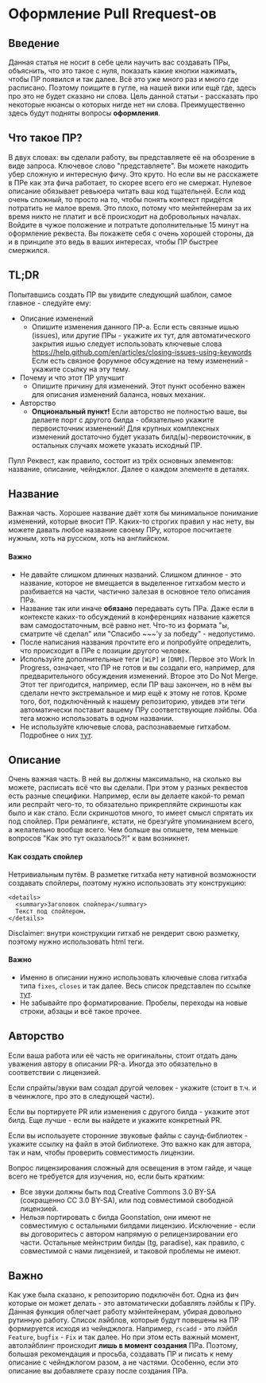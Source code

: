 # Оформление Pull Rrequest-ов

## Введение
Данная статья не носит в себе цели научить вас создавать ПРы, объяснить, что это такое с нуля, показать какие кнопки нажимать, чтобы ПР появился и так далее. Всё это уже много раз и много где расписано. Поэтому поищите в гугле, на нашей вики или ещё где, здесь про это не будет сказано ни слова. Цель данной статьи - рассказать про некоторые нюансы о которых нигде нет ни слова. Преимущественно здесь будут подняты вопросы **оформления**.

## Что такое ПР?
В двух словах: вы сделали работу, вы представляете её на обозрение в виде запроса. Ключевое слово "представляете". Вы можете накодить убер сложную и интересную фичу. Это круто. Но если вы не расскажете в ПРе как эта фича работает, то скорее всего его не смержат. Нулевое описание обязывает ревьюера читать ваш код тщательней. Если код очень сложный, то просто на то, чтобы понять контекст придётся потратить не малое время. Это плохо, потому что мейнтейнерам за их время никто не платит и всё происходит на добровольных началах. Войдите в чужое положение и потратьте дополнительные 15 минут на оформление реквеста. Вы покажете себя с очень хорошей стороны, да и в принципе это ведь в ваших интересах, чтобы ПР быстрее смержился.

## TL;DR
Попытавшись создать ПР вы увидите следующий шаблон, самое главное - следуйте ему:
 - Описание изменений
   - Опишите изменения данного ПР-а.
     Если есть связные ишью (issues), или другие ПРы - укажите их тут, для автоматического закрытия ишью следует использовать 
     ключевые слова https://help.github.com/en/articles/closing-issues-using-keywords Если есть связное форумное обсуждение на тему 
     изменений - укажите ссылку на эту тему.
 - Почему и что этот ПР улучшит
   - Опишите причину для изменений. Этот пункт особенно важен для описания изменений баланса, новых механик.
 - Авторство
   - **Опциональный пункт!**
     Если авторство не полностью ваше, вы делаете порт с другого билда - обязательно укажите первоисточник изменений! Для крупных 
     комплексных изменений достаточно будет указать билд(ы)-первоисточник, в остальных случаях можете указать исходный ПР.

Пулл Реквест, как правило, состоит из трёх основных элементов: название, описание, чейнджлог. Далее о каждом элементе в деталях.

## Название
Важная часть. Хорошее название даёт хотя бы минимальное понимание изменений, которые вносит ПР. Каких-то строгих правил у нас нету, вы можете давать любое название своему ПРу, которое посчитаете нужным, хоть на русском, хоть на английском.

#### Важно
- Не давайте слишком длинных названий. Слишком длинное - это название, которое не вмещается в выделенное гитхабом место и разбивается на части, частично залезая в основное тело описания ПРа.
- Название так или иначе **обязано** передавать суть ПРа. Даже если в контексте каких-то обсуждений в конференциях название кажется вам самодостаточным, всё равно нет. Что-то из формата "ы, сматрите чё сделал" или "Спасибо ~~~'у за победу" - недопустимо.
- После написания названия прочтите его и попробуйте определить, что происходит в ПРе с позиции другого человек.
- Используйте дополнительные теги `[WiP]` и `[DNM]`. Первое это Work In Progress, означает, что ПР не готов и вы создали его, например, для предварительного обсуждения изменений. Второе это Do Not Merge. Этот тег пригодится, например, если ПР ваш закончен, но в нём вы сделали нечто экстремальное и мир ещё к этому не готов. Кроме того, бот, подключённый к нашему репозиторию, увидев эти теги автоматически поставит вашему ПРу соответствующие лэйблы. Оба тега можно использовать в одном названии.
- Не используйте ключевые слова, распознаваемые гитхабом. Подробнее о них [тут](https://help.github.com/articles/closing-issues-using-keywords/).

## Описание
Очень важная часть. В ней вы должны максимально, на сколько вы можете, расписать всё что вы сделали. При этом у разных реквестов есть разные специфики. Например, если вы делаете какой-то ремап или респрайт чего-то, то обязательно прикрепляйте скриншоты как было и как стало. Если скриншотов много, то имеет смысл спрятать их под спойлер. При ремапинге, кстати, не брезгуйте упоминанием всего, а желательно вообще всего. Чем больше вы опишете, тем меньше вопросов "Как это тут оказалось?!" к вам возникнет.

#### Как создать спойлер
Нетривиальным путём. В разметке гитхаба нету нативной возможности создавать спойлеры, поэтому нужно использовать эту конструкцию:
```
<details> 
  <summary>Заголовок спойлера</summary>
  Текст под спойлером.
</details>
```
Disclaimer: внутри конструкции гитхаб не рендерит свою разметку, поэтому нужно использовать html теги.

#### Важно
- Именно в описании нужно использовать ключевые слова гитхаба типа `fixes`, `closes` и так далее. Весь список представлен по ссылке [тут](https://help.github.com/articles/closing-issues-using-keywords/).
- Не забывайте про форматирование. Пробелы, переходы на новые строки, абзацы и всё такое прочее.

## Авторство
Если ваша работа или её часть не оригинальны, стоит отдать дань уважения автору в описании PR-а. Иногда это обязательно в соответствии с лицензией.

Если спрайты/звуки вам создал другой человек - укажите (стоит в т.ч. и в чеинжлоге, про это в следующей части).

Если вы портируете PR или изменения с другого билда - укажите этот билд. Еще лучше - если вы найдете и укажите конкретный PR.

Если вы используете сторонние звуковые файлы с саунд-библиотек - укажите ссылку на файл в этой библиотеке. Это важно как для автора, так и нам, чтобы проверить совместимость лицензии.

Вопрос лицензирования сложный для освещения в этом гайде, и чаще всего не требуется для изучения, но, если быть кратким:
- Все звуки должны быть под Creative Commons 3.0 BY-SA (сокращенно CC 3.0 BY-SA), или под совместимой свободной лицензией.
- Нельзя портировать с билда Goonstation, они имеют не совместимую с остальными билдами лицензию. Исключение - если вы договоритесь с автором напрямую о релицензировании его части. Остальные мейнстрим билды (tg, paradise), как правило, с совместимой с нами лицензией, и таковой проблемы не имеют.


## Важно
Как уже была сказано, к репозиторию подключён бот. Одна из фич которые он может делать - это автоматически добавлять лэйблы к ПРу. Данная функция облегчает работу мэйнтейнерам, убирая довольно рутинную работу. Список лэйблов, которые будут повешены на ПР формируется исходя из чейнджлога. Например, `rscadd` - это лэйбл `Feature`, `bugfix` - `Fix` и так далее. Но при этом есть важный момент, автолэйблинг происходит **лишь в момент создания** ПРа. Поэтому, большая рекомендация и просьба, создавать ПР и писать к нему описание с чейнджлогом разом, а не частями. Особенно, если это описание вы добавляете сразу после создания ПРа.
